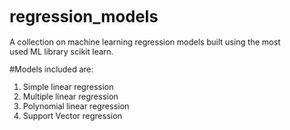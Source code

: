 # regression_models
A collection on machine learning regression models built using the most used ML library scikit learn.

#Models included are:
1. Simple linear regression
2. Multiple linear regression
3. Polynomial linear regression
4. Support Vector regression
